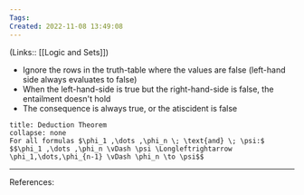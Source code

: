 ```yaml
---
Tags: 
Created: 2022-11-08 13:49:08
---
```

(Links:: [[Logic and Sets]])

- Ignore the rows in the truth-table where the values are false (left-hand side always evaluates to false)
- When the left-hand-side is true but the right-hand-side is false, the entailment doesn't hold
- The consequence is always true, or the atiscident is false
```ad-important
title: Deduction Theorem
collapse: none
For all formulas $\phi_1 ,\dots ,\phi_n \; \text{and} \; \psi:$
$$\phi_1 ,\dots ,\phi_n \vDash \psi \Longleftrightarrow \phi_1,\dots,\phi_{n-1} \vDash \phi_n \to \psi$$
```

---
References: